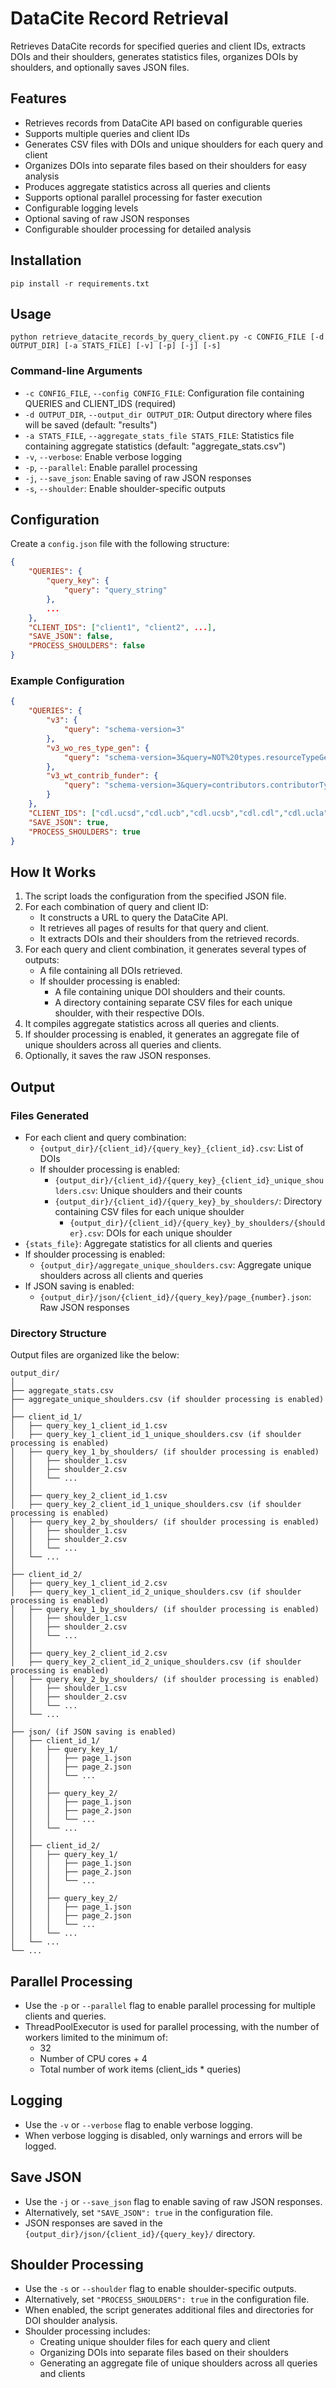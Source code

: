 # DataCite Record Retrieval

Retrieves DataCite records for specified queries and client IDs, extracts DOIs and their shoulders, generates statistics files, organizes DOIs by shoulders, and optionally saves JSON files.

## Features

- Retrieves records from DataCite API based on configurable queries
- Supports multiple queries and client IDs
- Generates CSV files with DOIs and unique shoulders for each query and client
- Organizes DOIs into separate files based on their shoulders for easy analysis
- Produces aggregate statistics across all queries and clients
- Supports optional parallel processing for faster execution
- Configurable logging levels
- Optional saving of raw JSON responses
- Configurable shoulder processing for detailed analysis

## Installation

```
pip install -r requirements.txt
```

## Usage

```
python retrieve_datacite_records_by_query_client.py -c CONFIG_FILE [-d OUTPUT_DIR] [-a STATS_FILE] [-v] [-p] [-j] [-s]
```

### Command-line Arguments

- `-c CONFIG_FILE`, `--config CONFIG_FILE`: Configuration file containing QUERIES and CLIENT_IDS (required)
- `-d OUTPUT_DIR`, `--output_dir OUTPUT_DIR`: Output directory where files will be saved (default: "results")
- `-a STATS_FILE`, `--aggregate_stats_file STATS_FILE`: Statistics file containing aggregate statistics (default: "aggregate_stats.csv")
- `-v`, `--verbose`: Enable verbose logging
- `-p`, `--parallel`: Enable parallel processing
- `-j`, `--save_json`: Enable saving of raw JSON responses
- `-s`, `--shoulder`: Enable shoulder-specific outputs

## Configuration

Create a `config.json` file with the following structure:

```json
{
    "QUERIES": {
        "query_key": {
            "query": "query_string"
        },
        ...
    },
    "CLIENT_IDS": ["client1", "client2", ...],
    "SAVE_JSON": false,
    "PROCESS_SHOULDERS": false
}
```

### Example Configuration

```json
{
    "QUERIES": {
        "v3": {
            "query": "schema-version=3"
        },
        "v3_wo_res_type_gen": {
            "query": "schema-version=3&query=NOT%20types.resourceTypeGeneral:*"
        },
        "v3_wt_contrib_funder": {
            "query": "schema-version=3&query=contributors.contributorType:Funder"
        }
    },
    "CLIENT_IDS": ["cdl.ucsd","cdl.ucb","cdl.ucsb","cdl.cdl","cdl.ucla", "cdl.ucr","cdl.uci","cdl.ucsc","cdl.ucd","cdl.ucsf","cdl.ucm"],
    "SAVE_JSON": true,
    "PROCESS_SHOULDERS": true
}
```

## How It Works

1. The script loads the configuration from the specified JSON file.
2. For each combination of query and client ID:
   - It constructs a URL to query the DataCite API.
   - It retrieves all pages of results for that query and client.
   - It extracts DOIs and their shoulders from the retrieved records.
3. For each query and client combination, it generates several types of outputs:
   - A file containing all DOIs retrieved.
   - If shoulder processing is enabled:
     - A file containing unique DOI shoulders and their counts.
     - A directory containing separate CSV files for each unique shoulder, with their respective DOIs.
4. It compiles aggregate statistics across all queries and clients.
5. If shoulder processing is enabled, it generates an aggregate file of unique shoulders across all queries and clients.
6. Optionally, it saves the raw JSON responses.

## Output

### Files Generated

- For each client and query combination:
  - `{output_dir}/{client_id}/{query_key}_{client_id}.csv`: List of DOIs
  - If shoulder processing is enabled:
    - `{output_dir}/{client_id}/{query_key}_{client_id}_unique_shoulders.csv`: Unique shoulders and their counts
    - `{output_dir}/{client_id}/{query_key}_by_shoulders/`: Directory containing CSV files for each unique shoulder
      - `{output_dir}/{client_id}/{query_key}_by_shoulders/{shoulder}.csv`: DOIs for each unique shoulder
- `{stats_file}`: Aggregate statistics for all clients and queries
- If shoulder processing is enabled:
  - `{output_dir}/aggregate_unique_shoulders.csv`: Aggregate unique shoulders across all clients and queries
- If JSON saving is enabled:
  - `{output_dir}/json/{client_id}/{query_key}/page_{number}.json`: Raw JSON responses

### Directory Structure

Output files are organized like the below:

```
output_dir/
│
├── aggregate_stats.csv
├── aggregate_unique_shoulders.csv (if shoulder processing is enabled)
│
├── client_id_1/
│   ├── query_key_1_client_id_1.csv
│   ├── query_key_1_client_id_1_unique_shoulders.csv (if shoulder processing is enabled)
│   ├── query_key_1_by_shoulders/ (if shoulder processing is enabled)
│   │   ├── shoulder_1.csv
│   │   ├── shoulder_2.csv
│   │   └── ...
│   │
│   ├── query_key_2_client_id_1.csv
│   ├── query_key_2_client_id_1_unique_shoulders.csv (if shoulder processing is enabled)
│   ├── query_key_2_by_shoulders/ (if shoulder processing is enabled)
│   │   ├── shoulder_1.csv
│   │   ├── shoulder_2.csv
│   │   └── ...
│   └── ...
│
├── client_id_2/
│   ├── query_key_1_client_id_2.csv
│   ├── query_key_1_client_id_2_unique_shoulders.csv (if shoulder processing is enabled)
│   ├── query_key_1_by_shoulders/ (if shoulder processing is enabled)
│   │   ├── shoulder_1.csv
│   │   ├── shoulder_2.csv
│   │   └── ...
│   │
│   ├── query_key_2_client_id_2.csv
│   ├── query_key_2_client_id_2_unique_shoulders.csv (if shoulder processing is enabled)
│   ├── query_key_2_by_shoulders/ (if shoulder processing is enabled)
│   │   ├── shoulder_1.csv
│   │   ├── shoulder_2.csv
│   │   └── ...
│   └── ...
│
├── json/ (if JSON saving is enabled)
│   ├── client_id_1/
│   │   ├── query_key_1/
│   │   │   ├── page_1.json
│   │   │   ├── page_2.json
│   │   │   └── ...
│   │   │
│   │   ├── query_key_2/
│   │   │   ├── page_1.json
│   │   │   ├── page_2.json
│   │   │   └── ...
│   │   └── ...
│   │
│   ├── client_id_2/
│   │   ├── query_key_1/
│   │   │   ├── page_1.json
│   │   │   ├── page_2.json
│   │   │   └── ...
│   │   │
│   │   ├── query_key_2/
│   │   │   ├── page_1.json
│   │   │   ├── page_2.json
│   │   │   └── ...
│   │   └── ...
│   └── ...
└── ...
```

## Parallel Processing

- Use the `-p` or `--parallel` flag to enable parallel processing for multiple clients and queries.
- ThreadPoolExecutor is used for parallel processing, with the number of workers limited to the minimum of:
  - 32
  - Number of CPU cores + 4
  - Total number of work items (client_ids * queries)

## Logging

- Use the `-v` or `--verbose` flag to enable verbose logging.
- When verbose logging is disabled, only warnings and errors will be logged.

## Save JSON

- Use the `-j` or `--save_json` flag to enable saving of raw JSON responses.
- Alternatively, set `"SAVE_JSON": true` in the configuration file.
- JSON responses are saved in the `{output_dir}/json/{client_id}/{query_key}/` directory.

## Shoulder Processing

- Use the `-s` or `--shoulder` flag to enable shoulder-specific outputs.
- Alternatively, set `"PROCESS_SHOULDERS": true` in the configuration file.
- When enabled, the script generates additional files and directories for DOI shoulder analysis.
- Shoulder processing includes:
  - Creating unique shoulder files for each query and client
  - Organizing DOIs into separate files based on their shoulders
  - Generating an aggregate file of unique shoulders across all queries and clients